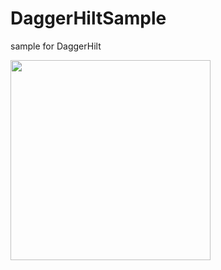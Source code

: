 # DaggerHiltSample
sample for DaggerHilt

<img src="https://user-images.githubusercontent.com/16476224/106348588-b86e6f00-630a-11eb-8174-637125f8be7c.png" width=320 />
